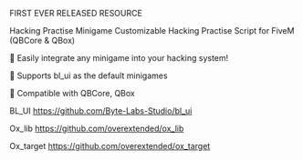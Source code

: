 FIRST EVER RELEASED RESOURCE

Hacking Practise Minigame
Customizable Hacking Practise Script for FiveM (QBCore & QBox)

🔹 Easily integrate any minigame into your hacking system!

🔹 Supports bl_ui as the default minigames

🔹 Compatible with QBCore, QBox

BL_UI
https://github.com/Byte-Labs-Studio/bl_ui

Ox_lib
https://github.com/overextended/ox_lib

Ox_target
https://github.com/overextended/ox_target





